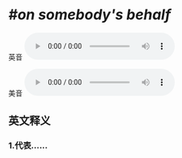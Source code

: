 # ***\#on somebody's behalf*** 
英音
<audio src="./media/on somebody's behalf1_AAC.aac" controls="controls"></audio>

美音
<audio src="./media/on somebody's behalf2.aac" controls="controls"></audio>



  

英文释义
---
### 1.**代表……**  


